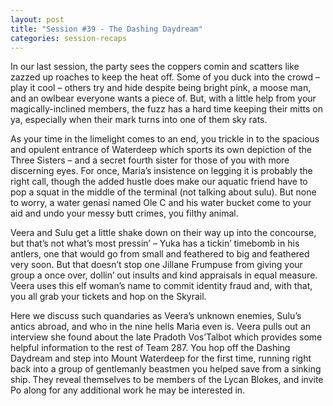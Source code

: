 ```yaml
---
layout: post
title: "Session #39 - The Dashing Daydream"
categories: session-recaps
---
```

In our last session, the party sees the coppers comin and scatters like zazzed up roaches to keep the heat off. Some of you duck into the crowd – play it cool – others try and hide despite being bright pink, a moose man, and an owlbear everyone wants a piece of. But, with a little help from your magically-inclined members, the fuzz has a hard time keeping their mitts on ya, especially when their mark turns into one of them sky rats.

As your time in the limelight comes to an end, you trickle in to the spacious and opulent entrance of Waterdeep which sports its own depiction of the Three Sisters – and a secret fourth sister for those of you with more discerning eyes. For once, Maria’s insistence on legging it is probably the right call, though the added hustle does make our aquatic friend have to pop a squat in the middle of the terminal (not talking about sulu). But none to worry, a water genasi named Ole C and his water bucket come to your aid and undo your messy butt crimes, you filthy animal. 

Veera and Sulu get a little shake down on their way up into the concourse, but that’s not what’s most pressin’ – Yuka has a tickin’ timebomb in his antlers, one that would go from small and feathered to big and feathered very soon. But that doesn’t stop one Jillane Frumpuse from giving your group a once over, dollin’ out insults and kind appraisals in equal measure. Veera uses this elf woman’s name to commit identity fraud and, with that, you all grab your tickets and hop on the Skyrail.

Here we discuss such quandaries as Veera’s unknown enemies, Sulu’s antics abroad, and who in the nine hells Maria even is. Veera pulls out an interview she found about the late Pradoth Vos’Talbot which provides some helpful information to the rest of Team 287. You hop off the Dashing Daydream and step into Mount Waterdeep for the first time, running right back into a group of gentlemanly beastmen you helped save from a sinking ship. They reveal themselves to be members of the Lycan Blokes, and invite Po along for any additional work he may be interested in. 

